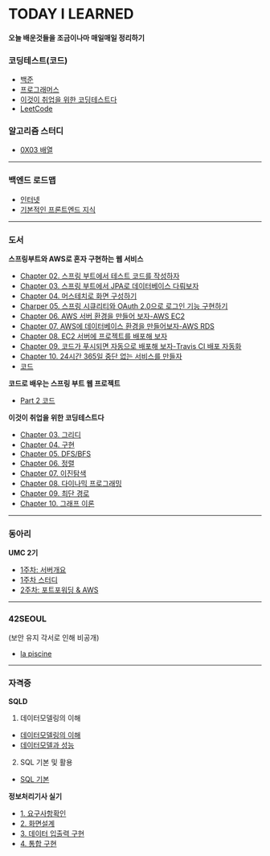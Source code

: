 # TODAY I LEARNED

#### 오늘 배운것들을 조금이나마 매일매일 정리하기


### 코딩테스트(코드)

- [백준](https://github.com/dlwndms0812/Study_Algorithm/tree/main/%EB%B0%B1%EC%A4%80)
- [프로그래머스](https://github.com/dlwndms0812/Study_Algorithm/tree/main/%ED%94%84%EB%A1%9C%EA%B7%B8%EB%9E%98%EB%A8%B8%EC%8A%A4)
- [이것이 취업을 위한 코딩테스트다](https://github.com/dlwndms0812/Study_Algorithm/tree/main/%EC%9D%B4%EA%B2%83%EC%9D%B4%20%EC%B7%A8%EC%97%85%EC%9D%84%20%EC%9C%84%ED%95%9C%20%EC%BD%94%EB%94%A9%20%ED%85%8C%EC%8A%A4%ED%8A%B8%EB%8B%A4)
- [LeetCode](https://github.com/dlwndms0812/Study_Algorithm/tree/main/LeetCode)

### 알고리즘 스터디

- [0X03 배열](https://github.com/dlwndms0812/TIL/blob/main/%EC%95%8C%EA%B3%A0%EB%A6%AC%EC%A6%98_%EC%8A%A4%ED%84%B0%EB%94%94/0x03_%EB%B0%B0%EC%97%B4.md)
---

### 백엔드 로드맵

- [인터넷](https://github.com/dlwndms0812/TIL/blob/main/%EB%B0%B1%EC%97%94%EB%93%9C%20%EB%A1%9C%EB%93%9C%EB%A7%B5/%EC%9D%B8%ED%84%B0%EB%84%B7.md)
- [기본적인 프론트엔드 지식](https://github.com/dlwndms0812/TIL/blob/main/%EB%B0%B1%EC%97%94%EB%93%9C%20%EB%A1%9C%EB%93%9C%EB%A7%B5/%EA%B8%B0%EB%B3%B8%EC%A0%81%EC%9D%B8%20%ED%94%84%EB%A1%A0%ED%8A%B8%EC%97%94%EB%93%9C%20%EC%A7%80%EC%8B%9D.md)

---

### 도서

**스프링부트와 AWS로 혼자 구현하는 웹 서비스**

- [Chapter 02. 스프링 부트에서 테스트 코드를 작성하자](https://github.com/dlwndms0812/TIL/blob/main/%EC%8A%A4%ED%94%84%EB%A7%81%EB%B6%80%ED%8A%B8%EC%99%80%20AWS%EB%A1%9C%20%ED%98%BC%EC%9E%90%20%EA%B5%AC%ED%98%84%ED%95%98%EB%8A%94%20%EC%9B%B9%20%EC%84%9C%EB%B9%84%EC%8A%A4/Chapter%2002.%20%EC%8A%A4%ED%94%84%EB%A7%81%20%EB%B6%80%ED%8A%B8%EC%97%90%EC%84%9C%20%ED%85%8C%EC%8A%A4%ED%8A%B8%20%EC%BD%94%EB%93%9C%EB%A5%BC%20%EC%9E%91%EC%84%B1%ED%95%98%EC%9E%90.md)
- [Chapter 03. 스프링 부트에서 JPA로 데이터베이스 다뤄보자](https://github.com/dlwndms0812/TIL/blob/main/%EC%8A%A4%ED%94%84%EB%A7%81%EB%B6%80%ED%8A%B8%EC%99%80%20AWS%EB%A1%9C%20%ED%98%BC%EC%9E%90%20%EA%B5%AC%ED%98%84%ED%95%98%EB%8A%94%20%EC%9B%B9%20%EC%84%9C%EB%B9%84%EC%8A%A4/Chapter%2003.%20%EC%8A%A4%ED%94%84%EB%A7%81%20%EB%B6%80%ED%8A%B8%EC%97%90%EC%84%9C%20JPA%EB%A1%9C%20%EB%8D%B0%EC%9D%B4%ED%84%B0%EB%B2%A0%EC%9D%B4%EC%8A%A4%20%EB%8B%A4%EB%A4%84%EB%B3%B4%EC%9E%90.md)
- [Chapter 04. 머스테치로 화면 구성하기](https://github.com/dlwndms0812/TIL/blob/main/%EC%8A%A4%ED%94%84%EB%A7%81%EB%B6%80%ED%8A%B8%EC%99%80%20AWS%EB%A1%9C%20%ED%98%BC%EC%9E%90%20%EA%B5%AC%ED%98%84%ED%95%98%EB%8A%94%20%EC%9B%B9%20%EC%84%9C%EB%B9%84%EC%8A%A4/Chapter%2004.%20%EB%A8%B8%EC%8A%A4%ED%85%8C%EC%B9%98%EB%A1%9C%20%ED%99%94%EB%A9%B4%20%EA%B5%AC%EC%84%B1%ED%95%98%EA%B8%B0.md)
- [Charper 05. 스프링 시큐리티와 OAuth 2.0으로 로그인 기능 구현하기](https://github.com/dlwndms0812/TIL/blob/main/%EC%8A%A4%ED%94%84%EB%A7%81%EB%B6%80%ED%8A%B8%EC%99%80%20AWS%EB%A1%9C%20%ED%98%BC%EC%9E%90%20%EA%B5%AC%ED%98%84%ED%95%98%EB%8A%94%20%EC%9B%B9%20%EC%84%9C%EB%B9%84%EC%8A%A4/Chapter%2005.%20%EC%8A%A4%ED%94%84%EB%A7%81%20%EC%8B%9C%ED%81%90%EB%A6%AC%ED%8B%B0%EC%99%80%20OAuth%202.0%EC%9C%BC%EB%A1%9C%20%EB%A1%9C%EA%B7%B8%EC%9D%B8%20%EA%B8%B0%EB%8A%A5%20%EA%B5%AC%ED%98%84%ED%95%98%EA%B8%B0.md)
- [Chapter 06. AWS 서버 환경을 만들어 보자-AWS EC2](https://github.com/dlwndms0812/TIL/blob/main/%EC%8A%A4%ED%94%84%EB%A7%81%EB%B6%80%ED%8A%B8%EC%99%80%20AWS%EB%A1%9C%20%ED%98%BC%EC%9E%90%20%EA%B5%AC%ED%98%84%ED%95%98%EB%8A%94%20%EC%9B%B9%20%EC%84%9C%EB%B9%84%EC%8A%A4/Chapter%2006.%20AWS%20%EC%84%9C%EB%B2%84%20%ED%99%98%EA%B2%BD%EC%9D%84%20%EB%A7%8C%EB%93%A4%EC%96%B4%20%EB%B3%B4%EC%9E%90-AWS%20EC2.md)
- [Chapter 07. AWS에 데이터베이스 환경을 만들어보자-AWS RDS](https://github.com/dlwndms0812/TIL/blob/main/%EC%8A%A4%ED%94%84%EB%A7%81%EB%B6%80%ED%8A%B8%EC%99%80%20AWS%EB%A1%9C%20%ED%98%BC%EC%9E%90%20%EA%B5%AC%ED%98%84%ED%95%98%EB%8A%94%20%EC%9B%B9%20%EC%84%9C%EB%B9%84%EC%8A%A4/Chapter%2007.%20AWS%EC%97%90%20%EB%8D%B0%EC%9D%B4%ED%84%B0%EB%B2%A0%EC%9D%B4%EC%8A%A4%20%ED%99%98%EA%B2%BD%EC%9D%84%20%EB%A7%8C%EB%93%A4%EC%96%B4%EB%B3%B4%EC%9E%90-AWS%20RDS.md)
- [Chapter 08. EC2 서버에 프로젝트를 배포해 보자](https://github.com/dlwndms0812/TIL/blob/main/%EC%8A%A4%ED%94%84%EB%A7%81%EB%B6%80%ED%8A%B8%EC%99%80%20AWS%EB%A1%9C%20%ED%98%BC%EC%9E%90%20%EA%B5%AC%ED%98%84%ED%95%98%EB%8A%94%20%EC%9B%B9%20%EC%84%9C%EB%B9%84%EC%8A%A4/Chapter%2008.%20EC2%20%EC%84%9C%EB%B2%84%EC%97%90%20%ED%94%84%EB%A1%9C%EC%A0%9D%ED%8A%B8%EB%A5%BC%20%EB%B0%B0%ED%8F%AC%ED%95%B4%20%EB%B3%B4%EC%9E%90.md)
- [Chapter 09. 코드가 푸시되면 자동으로 배포해 보자-Travis CI 배포 자동화](https://github.com/dlwndms0812/TIL/blob/main/%EC%8A%A4%ED%94%84%EB%A7%81%EB%B6%80%ED%8A%B8%EC%99%80%20AWS%EB%A1%9C%20%ED%98%BC%EC%9E%90%20%EA%B5%AC%ED%98%84%ED%95%98%EB%8A%94%20%EC%9B%B9%20%EC%84%9C%EB%B9%84%EC%8A%A4/Chapter%2009.%20%EC%BD%94%EB%93%9C%EA%B0%80%20%ED%91%B8%EC%8B%9C%EB%90%98%EB%A9%B4%20%EC%9E%90%EB%8F%99%EC%9C%BC%EB%A1%9C%20%EB%B0%B0%ED%8F%AC%ED%95%B4%20%EB%B3%B4%EC%9E%90-Travis%20CI%20%EB%B0%B0%ED%8F%AC%20%EC%9E%90%EB%8F%99%ED%99%94.md)
- [Chapter 10. 24시간 365일 중단 없는 서비스를 만들자](https://github.com/dlwndms0812/TIL/blob/main/%EC%8A%A4%ED%94%84%EB%A7%81%EB%B6%80%ED%8A%B8%EC%99%80%20AWS%EB%A1%9C%20%ED%98%BC%EC%9E%90%20%EA%B5%AC%ED%98%84%ED%95%98%EB%8A%94%20%EC%9B%B9%20%EC%84%9C%EB%B9%84%EC%8A%A4/Chapter%2010.%2024%EC%8B%9C%EA%B0%84%20365%EC%9D%BC%20%EC%A4%91%EB%8B%A8%20%EC%97%86%EB%8A%94%20%EC%84%9C%EB%B9%84%EC%8A%A4%EB%A5%BC%20%EB%A7%8C%EB%93%A4%EC%9E%90.md)
- [코드](https://github.com/dlwndms0812/springboot2-webservice)


**코드로 배우는 스프링 부트 웹 프로젝트**

- [Part 2 코드](https://github.com/dlwndms0812/guestbook)

**이것이 취업을 위한 코딩테스트다**

- [Chapter 03. 그리디](https://github.com/dlwndms0812/TIL/blob/main/%EC%9D%B4%EA%B2%83%EC%9D%B4%20%EC%B7%A8%EC%97%85%EC%9D%84%20%EC%9C%84%ED%95%9C%20%EC%BD%94%EB%94%A9%ED%85%8C%EC%8A%A4%ED%8A%B8%EB%8B%A4/Chapter%2003.%20%EA%B7%B8%EB%A6%AC%EB%94%94.md)
- [Chapter 04. 구현](https://github.com/dlwndms0812/TIL/blob/main/%EC%9D%B4%EA%B2%83%EC%9D%B4%20%EC%B7%A8%EC%97%85%EC%9D%84%20%EC%9C%84%ED%95%9C%20%EC%BD%94%EB%94%A9%ED%85%8C%EC%8A%A4%ED%8A%B8%EB%8B%A4/Chapter%2004.%20%EA%B5%AC%ED%98%84.md)
- [Chapter 05. DFS/BFS](https://github.com/dlwndms0812/TIL/blob/main/%EC%9D%B4%EA%B2%83%EC%9D%B4%20%EC%B7%A8%EC%97%85%EC%9D%84%20%EC%9C%84%ED%95%9C%20%EC%BD%94%EB%94%A9%ED%85%8C%EC%8A%A4%ED%8A%B8%EB%8B%A4/Chapter%2005.%20DFS%2C%20BFS.md)
- [Chapter 06. 정렬](https://github.com/dlwndms0812/TIL/blob/main/%EC%9D%B4%EA%B2%83%EC%9D%B4%20%EC%B7%A8%EC%97%85%EC%9D%84%20%EC%9C%84%ED%95%9C%20%EC%BD%94%EB%94%A9%ED%85%8C%EC%8A%A4%ED%8A%B8%EB%8B%A4/Chapter%2006.%20%EC%A0%95%EB%A0%AC.md)
- [Chapter 07. 이진탐색](https://github.com/dlwndms0812/TIL/blob/main/%EC%9D%B4%EA%B2%83%EC%9D%B4%20%EC%B7%A8%EC%97%85%EC%9D%84%20%EC%9C%84%ED%95%9C%20%EC%BD%94%EB%94%A9%ED%85%8C%EC%8A%A4%ED%8A%B8%EB%8B%A4/Chapter%2007.%20%EC%9D%B4%EC%A7%84%ED%83%90%EC%83%89.md)
- [Chapter 08. 다이나믹 프로그래밍](https://github.com/dlwndms0812/TIL/blob/main/%EC%9D%B4%EA%B2%83%EC%9D%B4%20%EC%B7%A8%EC%97%85%EC%9D%84%20%EC%9C%84%ED%95%9C%20%EC%BD%94%EB%94%A9%ED%85%8C%EC%8A%A4%ED%8A%B8%EB%8B%A4/Chapter%2008.%20%EB%8B%A4%EC%9D%B4%EB%82%98%EB%AF%B9%20%ED%94%84%EB%A1%9C%EA%B7%B8%EB%9E%98%EB%B0%8D.md)
- [Chapter 09. 최단 경로](https://github.com/dlwndms0812/TIL/blob/main/%EC%9D%B4%EA%B2%83%EC%9D%B4%20%EC%B7%A8%EC%97%85%EC%9D%84%20%EC%9C%84%ED%95%9C%20%EC%BD%94%EB%94%A9%ED%85%8C%EC%8A%A4%ED%8A%B8%EB%8B%A4/Chapter%2009.%20%EC%B5%9C%EB%8B%A8%20%EA%B2%BD%EB%A1%9C.md)
- [Chapter 10. 그래프 이론](https://github.com/dlwndms0812/TIL/blob/main/%EC%9D%B4%EA%B2%83%EC%9D%B4%20%EC%B7%A8%EC%97%85%EC%9D%84%20%EC%9C%84%ED%95%9C%20%EC%BD%94%EB%94%A9%ED%85%8C%EC%8A%A4%ED%8A%B8%EB%8B%A4/Chapter%2010.%20%EA%B7%B8%EB%9E%98%ED%94%84%20%EC%9D%B4%EB%A1%A0.md)

---

### 동아리

**UMC 2기**

- [1주차: 서버개요](https://dev-juelee.tistory.com/2)
- [1주차 스터디](https://github.com/dlwndms0812/TIL/blob/main/UMC(Spring%20Boot)/1%EC%A3%BC%EC%B0%A8.md)
- [2주차: 포트포워딩 & AWS](https://dev-juelee.tistory.com/3#3.%20%EC%9B%8C%ED%81%AC%EB%B6%81%20%EB%B0%8F%20%EC%B6%94%EA%B0%80%20%EA%B0%9C%EB%85%90)


---

### 42SEOUL

(보안 유지 각서로 인해 비공개)
- [la piscine](https://github.com/dlwndms0812/42seoul_piscine)

---

### 자격증

**SQLD**
1. 데이터모델링의 이해
 - [데이터모델링의 이해](https://github.com/dlwndms0812/TIL/blob/main/SQLD_%EC%A0%95%EB%A6%AC/1.%EB%8D%B0%EC%9D%B4%ED%84%B0%EB%AA%A8%EB%8D%B8%EB%A7%81%EC%9D%98%EC%9D%B4%ED%95%B4/%EB%8D%B0%EC%9D%B4%ED%84%B0%EB%AA%A8%EB%8D%B8%EB%A7%81%EC%9D%98%EC%9D%B4%ED%95%B4.md)
 - [데이터모델과 성능](https://github.com/dlwndms0812/TIL/blob/main/SQLD_%EC%A0%95%EB%A6%AC/1.%EB%8D%B0%EC%9D%B4%ED%84%B0%EB%AA%A8%EB%8D%B8%EB%A7%81%EC%9D%98%EC%9D%B4%ED%95%B4/%EB%8D%B0%EC%9D%B4%ED%84%B0%EB%AA%A8%EB%8D%B8%EA%B3%BC%EC%84%B1%EB%8A%A5.md)
2. SQL 기본 및 활용
 - [SQL 기본](https://github.com/dlwndms0812/TIL/blob/main/SQLD_%EC%A0%95%EB%A6%AC/2.SQL%EA%B8%B0%EB%B3%B8%EB%B0%8F%ED%99%9C%EC%9A%A9/SQL%EA%B8%B0%EB%B3%B8.md)


**정보처리기사 실기**

- [1. 요구사항확인](https://github.com/dlwndms0812/TIL/blob/main/%EC%A0%95%EB%B3%B4%EC%B2%98%EB%A6%AC%EA%B8%B0%EC%82%AC_%EC%8B%A4%EA%B8%B0/1.%EC%9A%94%EA%B5%AC%EC%82%AC%ED%95%AD%ED%99%95%EC%9D%B8.md)
- [2. 화면설계](https://github.com/dlwndms0812/TIL/blob/main/%EC%A0%95%EB%B3%B4%EC%B2%98%EB%A6%AC%EA%B8%B0%EC%82%AC_%EC%8B%A4%EA%B8%B0/2.%ED%99%94%EB%A9%B4%EC%84%A4%EA%B3%84.md)
- [3. 데이터 입출력 구현](https://github.com/dlwndms0812/TIL/blob/main/%EC%A0%95%EB%B3%B4%EC%B2%98%EB%A6%AC%EA%B8%B0%EC%82%AC_%EC%8B%A4%EA%B8%B0/3.%EB%8D%B0%EC%9D%B4%ED%84%B0%EC%9E%85%EC%B6%9C%EB%A0%A5%EA%B5%AC%ED%98%84.md)
- [4. 통합 구현](https://github.com/dlwndms0812/TIL/blob/main/%EC%A0%95%EB%B3%B4%EC%B2%98%EB%A6%AC%EA%B8%B0%EC%82%AC_%EC%8B%A4%EA%B8%B0/4.%ED%86%B5%ED%95%A9%EA%B5%AC%ED%98%84.md)
